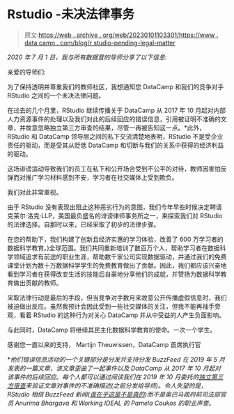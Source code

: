 # Rstudio -未决法律事务

> 原文:[https://web . archive . org/web/20230101103301/https://www . data camp . com/blog/r studio-pending-legal-matter](https://web.archive.org/web/20230101103301/https://www.datacamp.com/blog/rstudio-pending-legal-matter)

*2020 年 7 月 1 日，我与所有数据营的导师分享了以下信息:*

亲爱的导师们:

为了保持透明并尊重我们的教师社区，我想通知您 DataCamp 和我们的竞争对手 RStudio 之间的一个未决法律问题。

在过去的几个月里，RStudio 继续传播关于 DataCamp 从 2017 年 10 月起对内部人力资源事件的处理以及我们对此的后续回应的错误信息，引用被证明不准确的文章，并故意忽略独立第三方审查的结果，尽管一再被告知这一点。*此外，RStudio 和 DataCamp 领导层之间的私下交流清楚地表明，RStudio 不是受企业责任的驱动，而是受其从贬低 DataCamp 和切断与我们的关系中获得的经济利益的驱动。

这场诽谤运动导致我们的员工在私下和公开场合受到不公平的对待，教师因害怕反弹而对推广学习材料感到不安，学习者在社交媒体上受到欺负。

我们对此非常重视。

由于 RStudio 没有表现出阻止这种恶劣行为的意图，我们今年早些时候决定聘请克莱尔·洛克·LLP，美国最负盛名的诽谤律师事务所之一，来探索我们对 RStudio 的法律选择。自那时以来，已经采取了初步的法律步骤。

在您的帮助下，我们构建了创新且经济实惠的学习体验，改善了 600 万学习者的数据科学教育。)全球范围。我们共同重新培训了数百万个人，帮助学习者在数据科学领域追求有前途的职业生涯，帮助数千家公司实现数据驱动，并通过我们的免费课堂计划为数十万数据科学学生的免费教育做出了贡献。因此，我们都应该兴奋地看到学习者在获得改变生活的技能后自豪地分享他们的成就，并赞扬为数据科学教育做出贡献的教师。

采取法律行动是最后的手段，但当竞争对手数月来故意公开传播虚假信息时，我们被迫做出反应。虽然我预计会因此受到一些社交媒体的关注，但我不能再袖手旁观，看着 RStudio 的这种行为对关心 DataCamp 并从中受益的人产生负面影响。

与此同时，DataCamp 将继续其民主化数据科学教育的使命。一次一个学生。

感谢您一直以来的支持，
Martijn Theuwissen，DataCamp 首席执行官

**他们错误信息活动的一个关键部分是分发并支持分发 BuzzFeed 在 2019 年 5 月发表的一篇文章，该文章歪曲了一起事件以及 DataCamp 从 2017 年 10 月起对该事件的后续回应。每个人都可以通过阅读我们在 2019 年 10 月委托的[独立第三方审查](https://web.archive.org/web/20221225222532/https://www.datacamp.com/community/blog/working-ideal-independent-third-party-review-of-datacamp)来验证文章对事件的不准确描述(之前分发给导师)。令人失望的是，RStudio 相信 BuzzFeed 新闻([谁在乎这是不是真的](https://web.archive.org/web/20221225222532/https://archives.cjr.org/cover_story/who_cares_if_its_true.php))而不是奥巴马政府前司法部官员 Anurima Bhargava 和 Working IDEAL 的 Pamela Coukos 的职业声誉。*